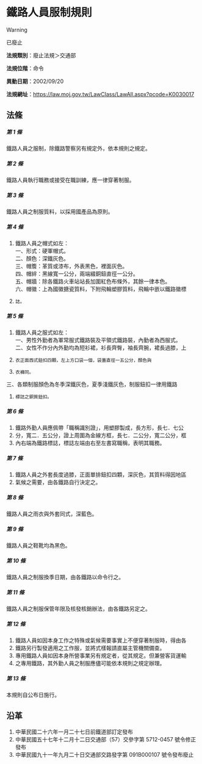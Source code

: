 # 鐵路人員服制規則


> [!WARNING]
> 已廢止


**法規類別**：廢止法規＞交通部

**法規位階**：命令

**異動日期**：2002/09/20  

**法規網址**：https://law.moj.gov.tw/LawClass/LawAll.aspx?pcode=K0030017



## 法條
##### 第 1 條
鐵路人員之服制，除鐵路警察另有規定外，依本規則之規定。

##### 第 2 條
鐵路人員執行職務或接受在職訓練，應一律穿著制服。

##### 第 3 條
鐵路人員之制服質料，以採用國產品為原則。

##### 第 4 條
1. 鐵路人員之帽式如左：  
一、形式：硬軍帽式。  
二、顏色：深鐵灰色。  
三、帽簷：革質或漆布，外表黑色，裡面灰色。  
四、帽絆：黑線寬一公分，兩端綴銅鈕直徑一公分。  
五、帽牆：除各鐵路火車站站長加圍紅色布條外，其餘一律本色。  
六、帽徽：上為國徽搪瓷質料，下附飛輪塑膠質料，飛輪中嵌以鐵路徽標
1.     誌。

##### 第 5 條
1. 鐵路人員之服式如左：  
一、男性外勤者為軍常服式鐵路裝及平領式鐵路裝，內勤者為西服式。  
二、女性不作分內外勤均為短衫裙，衫長齊臀，袖長齊腕，裙長過膝，上
1.     衣正面西式鈕扣四顆，左上方口袋一個，袋蓋直徑一五公分，顏色與
1.     衣褲同。  
三、各類制服顏色為冬季深鐵灰色，夏季淺鐵灰色，制服鈕扣一律用鐵路
1.     標誌之銅質鈕扣。

##### 第 6 條
1. 鐵路外勤人員應佩帶「職稱識別證」，用塑膠製成，長方形，長七．七公
1. 分，寬二．五公分，證上周圍為金線方框，長七．二公分，寬二公分，框
1. 內右端為鐵路標誌，標誌左端由右至左書寫職稱，表明其職務。

##### 第 7 條
1. 鐵路人員之外套長度過膝，正面單排鈕扣四顆，深灰色，其質料得因地區
1. 氣候之需要，由各鐵路自行決定之。

##### 第 8 條
鐵路人員之雨衣與外套同式，深藍色。

##### 第 9 條
鐵路人員之鞋靴均為黑色。

##### 第 10 條
鐵路人員之制服換季日期，由各鐵路以命令行之。

##### 第 11 條
鐵路人員之制服保管年限及核發核銷辦法，由各鐵路另定之。

##### 第 12 條
1. 鐵路人員如因本身工作之特殊或氣候需要事實上不便穿著制服時，得由各
1. 鐵路另行製發適用之工作服，並將式樣報請直屬主管機關備查。
1. 專用鐵路人員如因本身所營事業另有規定者，從其規定。但兼營客貨運輸
1. 之專用鐵路，其外勤人員之制服應儘可能依本規則之規定辦理。

##### 第 13 條
本規則自公布日施行。

## 沿革
1. 中華民國二十六年一月二十七日前鐵道部訂定發布
1. 中華民國五十七年十二月十二日交通部（57）交參字第 5712-0457  號令修正發布
1. 中華民國九十一年九月二十日交通部交路發字第 091B000107 號令發布廢止
